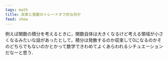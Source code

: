 ```yaml
---
tags: math
title: 収束と発散のトレードオフ的な何か
feed: show
---
```


例えば関数の積分を考えるときに，関数自体は大きくなるけど考える領域が小さくなるみたいな話があったとして，積分は発散するのか収束して0になるのかそのどちらでもないのかとかって数学できわめてよくあらわれるシチュエーションだなーと思う．
